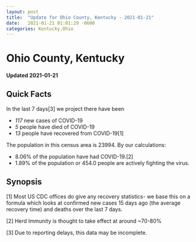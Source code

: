 ```yaml
---
layout: post
title:  "Update for Ohio County, Kentucky - 2021-01-21"
date:   2021-01-21 01:01:29 -0600
categories: Kentucky,Ohio
---
```


# Ohio County, Kentucky
#### Updated 2021-01-21

## Quick Facts

In the last 7 days[3] we project there have been
- *117* new cases of COVID-19
- *5* people have died of COVID-19
- *13* people have recovered from COVID-19[1]

The population in this census area is 23994. By our calculations:
- 8.06% of the population have had COVID-19.[2]
- 1.89% of the population or 454.0 people are actively fighting the virus.

## Synopsis




[1] Most US CDC offices do give any recovery statistics- we base this on a formula which looks at confirmed new cases
15 days ago (the average recovery time) and deaths over the last 7 days.

[2] Herd Immunity is thought to take effect at around ~70-80%

[3] Due to reporting delays, this data may be incomplete.
 
    